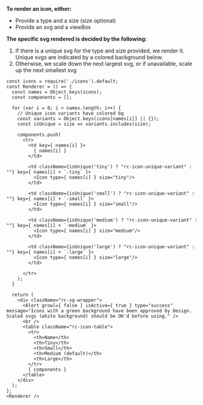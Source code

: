 **To render an icon, either:**

* Provide a type and a size (size optional)
* Provide an svg and a viewBox

**The specific svg rendered is decided by the following:**

1. If there is a unique svg for the type and size provided, we render it. Unique svgs are indicated by a colored background below.
2. Otherwise, we scale down the next largest svg, or if unavailable, scale up the next smallest svg

```
const icons = require('./icons').default;
const Renderer = () => {
  const names = Object.keys(icons);
  const components = [];

  for (var i = 0; i < names.length; i++) {
    // Unique icon variants have colored bg
    const variants = Object.keys(icons[names[i]] || {});
    const isUnique = size => variants.includes(size);

    components.push(
      <tr>
        <td key={ names[i] }>
          { names[i] }
        </td>

        <td className={isUnique('tiny') ? "rc-icon-unique-variant" : ""} key={ names[i] + `-tiny` }>
          <Icon type={ names[i] } size="tiny"/>
        </td>

        <td className={isUnique('small') ? "rc-icon-unique-variant" : ""} key={ names[i] + `-small` }>
          <Icon type={ names[i] } size="small"/>
        </td>

        <td className={isUnique('medium') ? "rc-icon-unique-variant" : ""} key={ names[i] + `-medium` }>
          <Icon type={ names[i] } size="medium"/>
        </td>

        <td className={isUnique('large') ? "rc-icon-unique-variant" : ""} key={ names[i] + `-large` }>
          <Icon type={ names[i] } size="large"/>
        </td>

      </tr>
    );
  }

  return (
    <div className="rc-sg-wrapper">
      <Alert growl={ false } isActive={ true } type="success" message="Icons with a green background have been approved by Design. Scaled svgs (white background) should be OK'd before using." />
      <br />
      <table className="rc-icon-table">
        <tr>
          <th>Name</th>
          <th>Tiny</th>
          <th>Small</th>
          <th>Medium (default)</th>
          <th>Large</th>
        </tr>
        { components }
      </table>
    </div>
  );
};
<Renderer />
```
